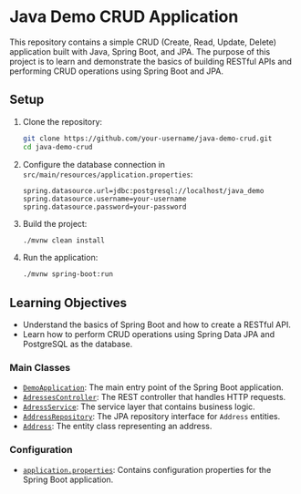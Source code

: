 # Java Demo CRUD Application

This repository contains a simple CRUD (Create, Read, Update, Delete) application built with Java, Spring Boot, and JPA. The purpose of this project is to learn and demonstrate the basics of building RESTful APIs and performing CRUD operations using Spring Boot and JPA.

## Setup

1. Clone the repository:

    ```sh
    git clone https://github.com/your-username/java-demo-crud.git
    cd java-demo-crud
    ```

2. Configure the database connection in `src/main/resources/application.properties`:

    ```properties
    spring.datasource.url=jdbc:postgresql://localhost/java_demo
    spring.datasource.username=your-username
    spring.datasource.password=your-password
    ```

3. Build the project:

    ```sh
    ./mvnw clean install
    ```

4. Run the application:

    ```sh
    ./mvnw spring-boot:run
    ```

## Learning Objectives

- Understand the basics of Spring Boot and how to create a RESTful API.
- Learn how to perform CRUD operations using Spring Data JPA and PostgreSQL as the database.


### Main Classes

- [`DemoApplication`](src/main/java/com/example/demo/DemoApplication.java): The main entry point of the Spring Boot application.
- [`AdressesController`](src/main/java/com/example/demo/AdressesController.java): The REST controller that handles HTTP requests.
- [`AdressService`](src/main/java/com/example/demo/AdressService.java): The service layer that contains business logic.
- [`AddressRepository`](src/main/java/com/example/demo/repository/AddressRepository.java): The JPA repository interface for `Address` entities.
- [`Address`](src/main/java/com/example/demo/Address.java): The entity class representing an address.

### Configuration

- [`application.properties`](src/main/resources/application.properties): Contains configuration properties for the Spring Boot application.

